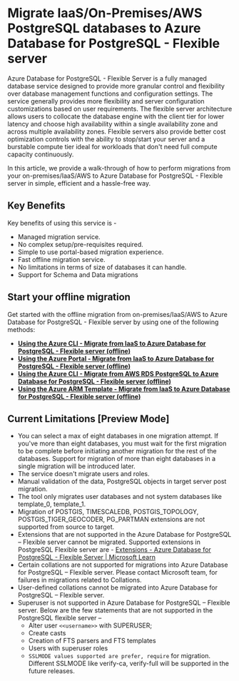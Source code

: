 # Migrate IaaS/On-Premises/AWS PostgreSQL databases to Azure Database for PostgreSQL - Flexible server

Azure Database for PostgreSQL - Flexible Server is a fully managed database service designed to provide more granular control and flexibility over database management functions and configuration settings. The service generally provides more flexibility and server configuration customizations based on user requirements. The flexible server architecture allows users to collocate the database engine with the client tier for lower latency and choose high availability within a single availability zone and across multiple availability zones. Flexible servers also provide better cost optimization controls with the ability to stop/start your server and a burstable compute tier ideal for workloads that don't need full compute capacity continuously.

In this article, we provide a walk-through of how to perform migrations from your on-premises/IaaS/AWS to Azure Database for PostgreSQL - Flexible server in simple, efficient and a hassle-free way.


## Key Benefits
Key benefits of using this service is -  

* Managed migration service.
* No complex setup/pre-requisites required.
* Simple to use portal-based migration experience.
* Fast offline migration service.
* No limitations in terms of size of databases it can handle.
* Support for Schema and Data migrations


## Start your offline migration
Get started with the offline migration from on-premises/IaaS/AWS to Azure Database for PostgreSQL - Flexible server by using one of the following methods:

* [**Using the Azure CLI - Migrate from IaaS to Azure Database for PostgreSQL - Flexible server (offline)**](./IaaS-to-Flexible-offline-migration-using-cli.md)
* [**Using the Azure Portal - Migrate from IaaS to Azure Database for PostgreSQL - Flexible server (offline)**](./IaaS-to-Flexible-offline-migration-using-portal.md)
* [**Using the Azure CLI - Migrate from AWS RDS PostgreSQL to Azure Database for PostgreSQL - Flexible server (offline)**](./AWSRDS-to-Flexible-offline-migration-using-cli.md)
* [**Using the Azure ARM Template - Migrate from IaaS to Azure Database for PostgreSQL - Flexible server (offline)**](./IaaS-to-Flexible-offline-migration-using-ARM-Template.md)


## Current Limitations [Preview Mode]
* You can select a max of eight databases in one migration attempt. If you've more than eight databases, you must wait for the first migration to be complete before initiating another migration for the rest of the databases. Support for migration of more than eight databases in a single migration will be introduced later.
* The service doesn't migrate users and roles.
* Manual validation of the data, PostgreSQL objects in target server post migration.
* The tool only migrates user databases and not system databases like template_0, template_1.
* Migration of POSTGIS, TIMESCALEDB, POSTGIS_TOPOLOGY, POSTGIS_TIGER_GEOCODER, PG_PARTMAN extensions are not supported from source to target. 
* Extensions that are not supported in the Azure Database for PostgreSQL – Flexible server cannot be migrated. Supported extensions in PostgreSQL Flexible server are - [Extensions - Azure Database for PostgreSQL - Flexible Server | Microsoft Learn](https://learn.microsoft.com/en-us/azure/postgresql/flexible-server/concepts-extensions)
* Certain collations are not supported for migrations into Azure Database for PostgreSQL – Flexible server. Please contact Microsoft team, for failures in migrations related to Collations.
* User-defined collations cannot be migrated into Azure Database for PostgreSQL – Flexible server.
* Superuser is not supported in Azure Database for PostgreSQL – Flexible server. Below are the few statements that are not supported in the PostgreSQL flexible server – 
    * Alter user `<<username>>` with SUPERUSER;
    * Create casts
    * Creation of FTS parsers and FTS templates
    * Users with superuser roles
    * `SSLMODE values supported are prefer, require` for migration. Different SSLMODE like verify-ca, verify-full will be supported in the future releases.
